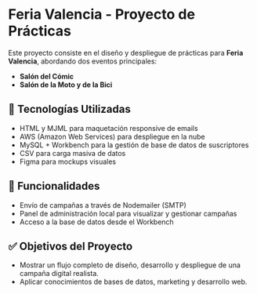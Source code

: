 # Feria Valencia - Proyecto de Prácticas

Este proyecto consiste en el diseño y despliegue de prácticas para **Feria Valencia**, abordando dos eventos principales:

- **Salón del Cómic**
- **Salón de la Moto y de la Bici**

## 🧩 Tecnologías Utilizadas

- HTML y MJML para maquetación responsive de emails
- AWS (Amazon Web Services) para despliegue en la nube
- MySQL + Workbench para la gestión de base de datos de suscriptores
- CSV para carga masiva de datos
- Figma para mockups visuales

## 🚀 Funcionalidades

- Envío de campañas a través de Nodemailer (SMTP)
- Panel de administración local para visualizar y gestionar campañas
- Acceso a la base de datos desde el Workbench


## ✅ Objetivos del Proyecto

- Mostrar un flujo completo de diseño, desarrollo y despliegue de una campaña digital realista.
- Aplicar conocimientos de bases de datos, marketing y desarrollo web.





